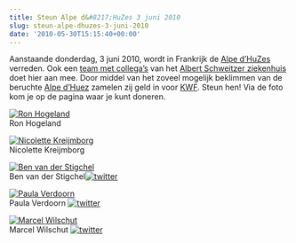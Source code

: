 ```yaml
---
title: Steun Alpe d&#8217;HuZes 3 juni 2010
slug: steun-alpe-dhuzes-3-juni-2010
date: '2010-05-30T15:15:40+00:00'
---
```

Aanstaande donderdag, 3 juni 2010, wordt in Frankrijk de [Alpe d’HuZes](http://www.opgevenisgeenoptie.nl/) verreden. Ook een [team met collega’s](http://www.aszad6.nl/) van het [Albert Schweitzer ziekenhuis](http://www.asz.nl/) doet hier aan mee. Door middel van het zoveel mogelijk beklimmen van de beruchte [Alpe d’Huez](http://nl.wikipedia.org/wiki/Alpe_d'Huez) zamelen zij geld in voor [KWF](http://www.kwfkankerbestrijding.nl/). Steun hen! Via de foto kom je op de pagina waar je kunt doneren.

[![](https://deelnemers.alpe-dhuzes.nl/userdata/images/acties/2915/9162/Ron_small.JPG "Ron Hogeland")](https://deelnemers.alpe-dhuzes.nl/acties/ronhogeland/team/)  
 Ron Hogeland

[![](https://deelnemers.alpe-dhuzes.nl/userdata/images/acties/2916/9163/IMG_0116alpedhuzes_small.jpg "Nicolette Kreijmborg")](https://deelnemers.alpe-dhuzes.nl/acties/aszteam_nkreijmborg/team/)  
 Nicolette Kreijmborg

[![](https://deelnemers.alpe-dhuzes.nl/userdata/images/acties/2577/9160/IMG_1023_small.JPG "Ben van der Stigchel")](https://deelnemers.alpe-dhuzes.nl/acties/schweitzer/team/)  
 Ben van der Stigchel[![](/wp-content/uploads/2009/08/twitter.gif "twitter")](http://twitter.com/bvanderstigchel)

[![](https://deelnemers.alpe-dhuzes.nl/userdata/images/acties/2921/9165/mam5_small.JPG "Paula Verdoorn")](https://deelnemers.alpe-dhuzes.nl/acties/verdoorn/team/)  
 Paula Verdoorn [![](/wp-content/uploads/2009/08/twitter.gif "twitter")](http://twitter.com/paulaverdoorn)

[![](https://deelnemers.alpe-dhuzes.nl/userdata/images/acties/2920/9164/Limburgs_mooiste_small.jpg "Marcel Wilschut")](https://deelnemers.alpe-dhuzes.nl/acties/marcelwilschut/team/)  
 Marcel Wilschut [![](/wp-content/uploads/2009/08/twitter.gif "twitter")](http://twitter.com/marcelwilschut)

